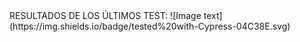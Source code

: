 <!-- RESULTADO -->RESULTADOS DE LOS ÚLTIMOS TEST: ![Image text](https://img.shields.io/badge/tested%20with-Cypress-04C38E.svg)
<!-- RESULTADO -->